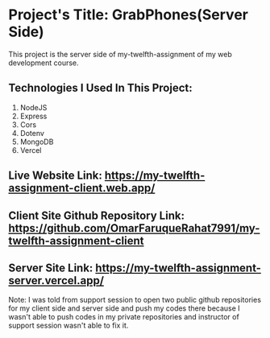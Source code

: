 # Project's Title: GrabPhones(Server Side)

This project is the server side of my-twelfth-assignment of my web development course.



## Technologies I Used In This Project:
1. NodeJS
2. Express
3. Cors
4. Dotenv
5. MongoDB
6. Vercel


## Live Website Link: https://my-twelfth-assignment-client.web.app/
## Client Site Github Repository Link: https://github.com/OmarFaruqueRahat7991/my-twelfth-assignment-client
## Server Site Link: https://my-twelfth-assignment-server.vercel.app/


Note: I was told from support session to open two public github repositories for my client side and server side  and push my codes there because I wasn't able to push codes in my private repositories and instructor of support session wasn't able to fix it.
